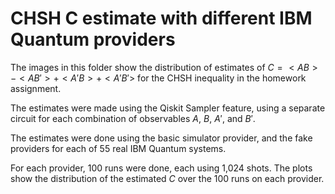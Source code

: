 # CHSH C estimate with different IBM Quantum providers

The images in this folder show the distribution of estimates of $C = <AB> - <AB'> + <A'B> + <A'B'>$ for the CHSH inequality in the homework assignment.

The estimates were made using the Qiskit Sampler feature, using a separate circuit for each combination of observables $A$, $B$, $A'$, and $B'$.

The estimates were done using the basic simulator provider, and the fake providers for each of 55 real IBM Quantum systems.

For each provider, 100 runs were done, each using 1,024 shots. The plots show the distribution of the estimated $C$ over the 100 runs on each provider.

